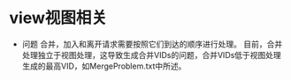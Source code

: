 # view视图相关

+ 问题
 合并，加入和离开请求需要按照它们到达的顺序进行处理。 目前，合并处理独立于视图处理，这导致生成合并VIDs的问题，合并VIDs低于视图处理生成的最高VID，如MergeProblem.txt中所述。